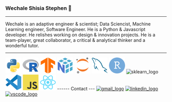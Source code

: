 ### Wechale Shisia Stephen 👋

---
Wechale is an adaptive engineer & scientist; Data Sciencist, Machine Learning engineer, Software Engineer. 
He is a Python & Javascript developer. 
He relishes working on design & innovation projects. He is a team-player, great collaborator, a critical & analytical thinker and a wonderful tutor. 

---
<img src='https://github.com/devicons/devicon/blob/master/icons/python/python-original.svg' alt='python_logo' width='50' height='50'/>
<img src='https://github.com/devicons/devicon/blob/master/icons/r/r-original.svg' alt='R_logo' width='50' height='50'/>
<img src='https://github.com/devicons/devicon/blob/master/icons/tensorflow/tensorflow-original.svg' alt='tensorflow_logo' width='50' height='50'/>
<img src='https://github.com/devicons/devicon/blob/master/icons/numpy/numpy-original.svg' alt='numpy_logo' width='50' height='50'/>
<img src='https://github.com/devicons/devicon/blob/master/icons/jupyter/jupyter-original.svg' alt='jupyter_logo' width='50' height='50'/>
<img src='https://github.com/devicons/devicon/blob/master/icons/mysql/mysql-original.svg' alt='mysql_logo' width='50' height='50'/>
<img src='https://github.com/devicons/devicon/blob/master/icons/rstudio/rstudio-original.svg' alt='rstudio_logo' width='50' height='50'/>
<img src='https://seeklogo.com/images/S/scikit-learn-logo-8766D07E2E-seeklogo.com.png' alt='sklearn_logo' width='50' height='50'/>
<img src='https://github.com/devicons/devicon/blob/master/icons/vscode/vscode-original.svg' alt='vscode_logo' width='50' height='50'/>
<img src='https://github.com/devicons/devicon/blob/master/icons/javascript/javascript-original.svg' alt='javascript_logo' width='50' height='50'/>
<img src='https://github.com/devicons/devicon/blob/master/icons/react/react-original.svg' alt='react_logo' width='50' height='50'/>
------
Contact
---
<a href='mailto:stevensheasier@gmail.com' target='_blank'><img src='https://cdn.worldvectorlogo.com/logos/official-gmail-icon-2020-.svg' alt='gmail_logo' width='25' height='25'/></a>
<a href='https://www.linkedin.com/in/stephen-shisia-105924450/' target='_blank'><img src='https://cdn.worldvectorlogo.com/logos/linkedin-icon-2.svg' alt='linkedin_logo' width='25' height='25'/></a>
<a href='https://wa.me/+25479972433' target='_blank'><img src='https://cdn.worldvectorlogo.com/logos/whatsapp-symbol.svg' alt='vscode_logo' width='25' height='25'/></a>
















